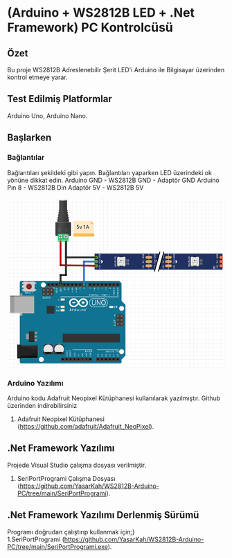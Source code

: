 # (Arduino + WS2812B LED + .Net Framework) PC Kontrolcüsü
## Özet

Bu proje WS2812B Adreslenebilir Şerit LED'i Arduino ile Bilgisayar üzerinden kontrol etmeye yarar.

## Test Edilmiş Platformlar

Arduino Uno,
Arduino Nano.

## Başlarken

### Bağlantılar
Bağlantıları şekildeki gibi yapın. Bağlantıları yaparken LED üzerindeki ok yönüne dikkat edin.
Arduino GND - WS2812B GND - Adaptör GND
Arduino Pın 8 - WS2812B Din
Adaptör 5V - WS2812B 5V

![image](https://github.com/YasarKah/WS2812B-Arduino-PC/blob/main/schematic.png)

### Arduino Yazılımı

Arduino kodu Adafruit Neopixel Kütüphanesi kullanılarak yazılmıştır.
Github üzerinden indirebilirsiniz

1. Adafruit Neopixel Kütüphanesi (https://github.com/adafruit/Adafruit_NeoPixel).

## .Net Framework Yazılımı

Projede Visual Studio çalışma dosyası verilmiştir.
1. SeriPortProgrami Çalışma Dosyası (https://github.com/YasarKah/WS2812B-Arduino-PC/tree/main/SeriPortProgrami).

## .Net Framework Yazılımı Derlenmiş Sürümü
Programı doğrudan çalıştırıp kullanmak için;}<br />
1.SeriPortProgrami (https://github.com/YasarKah/WS2812B-Arduino-PC/tree/main/SeriPortProgrami.exe).
